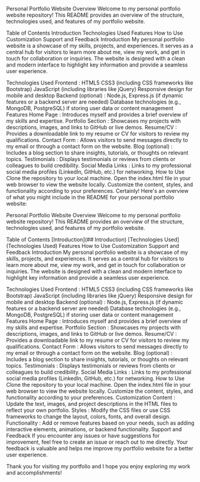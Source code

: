 Personal Portfolio Website Overview
Welcome to my personal portfolio website repository! This README provides an overview of the structure, technologies used, and features of my portfolio website.

Table of Contents
Introduction
Technologies Used
Features
How to Use
Customization
Support and Feedback
Introduction
My personal portfolio website is a showcase of my skills, projects, and experiences. It serves as a central hub for visitors to learn more about me, view my work, and get in touch for collaboration or inquiries. The website is designed with a clean and modern interface to highlight key information and provide a seamless user experience.

Technologies Used
Frontend :
HTML5
CSS3 (including CSS frameworks like Bootstrap)
JavaScript (including libraries like jQuery)
Responsive design for mobile and desktop
Backend (optional) :
Node.js, Express.js (if dynamic features or a backend server are needed)
Database technologies (e.g., MongoDB, PostgreSQL) if storing user data or content management
Features
Home Page : Introduces myself and provides a brief overview of my skills and expertise.
Portfolio Section : Showcases my projects with descriptions, images, and links to GitHub or live demos.
Resume/CV : Provides a downloadable link to my resume or CV for visitors to review my qualifications.
Contact Form : Allows visitors to send messages directly to my email or through a contact form on the website.
Blog (optional) : Includes a blog section to share insights, tutorials, or thoughts on relevant topics.
Testimonials : Displays testimonials or reviews from clients or colleagues to build credibility.
Social Media Links : Links to my professional social media profiles (LinkedIn, GitHub, etc.) for networking.
How to Use
Clone the repository to your local machine.
Open the index.html file in your web browser to view the website locally.
Customize the content, styles, and functionality according to your preferences.
Certainly! Here's an overview of what you might include in the README for your personal portfolio website:

Personal Portfolio Website Overview
Welcome to my personal portfolio website repository! This README provides an overview of the structure, technologies used, and features of my portfolio website.

Table of Contents
[Introduction](## Introduction)
[Technologies Used](Technologies Used)
Features
How to Use
Customization
Support and Feedback
Introduction
My personal portfolio website is a showcase of my skills, projects, and experiences. It serves as a central hub for visitors to learn more about me, view my work, and get in touch for collaboration or inquiries. The website is designed with a clean and modern interface to highlight key information and provide a seamless user experience.

Technologies Used
Frontend :
HTML5
CSS3 (including CSS frameworks like Bootstrap)
JavaScript (including libraries like jQuery)
Responsive design for mobile and desktop
Backend (optional) :
Node.js, Express.js (if dynamic features or a backend server are needed)
Database technologies (e.g., MongoDB, PostgreSQL) if storing user data or content management
Features
Home Page : Introduces myself and provides a brief overview of my skills and expertise.
Portfolio Section : Showcases my projects with descriptions, images, and links to GitHub or live demos.
Resume/CV : Provides a downloadable link to my resume or CV for visitors to review my qualifications.
Contact Form : Allows visitors to send messages directly to my email or through a contact form on the website.
Blog (optional) : Includes a blog section to share insights, tutorials, or thoughts on relevant topics.
Testimonials : Displays testimonials or reviews from clients or colleagues to build credibility.
Social Media Links : Links to my professional social media profiles (LinkedIn, GitHub, etc.) for networking.
How to Use
Clone the repository to your local machine.
Open the index.html file in your web browser to view the website locally.
Customize the content, styles, and functionality according to your preferences.
Customization
Content : Update the text, images, and project descriptions in the HTML files to reflect your own portfolio.
Styles : Modify the CSS files or use CSS frameworks to change the layout, colors, fonts, and overall design.
Functionality : Add or remove features based on your needs, such as adding interactive elements, animations, or backend functionality.
Support and Feedback
If you encounter any issues or have suggestions for improvement, feel free to create an issue or reach out to me directly. Your feedback is valuable and helps me improve my portfolio website for a better user experience.

Thank you for visiting my portfolio and I hope you enjoy exploring my work and accomplishments!
